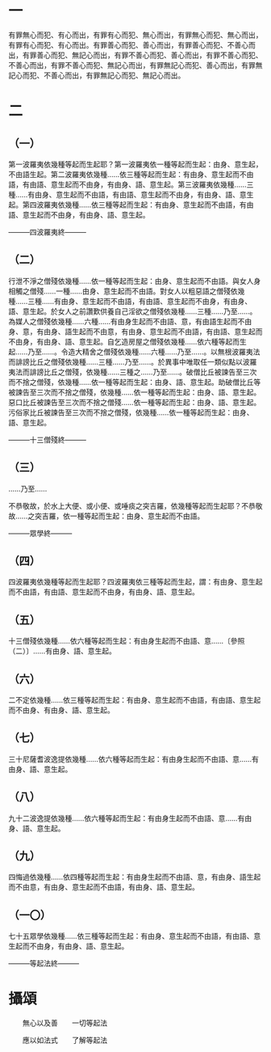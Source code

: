 # 一

有罪無心而犯、有心而出，有罪有心而犯、無心而出，有罪無心而犯、無心而出，有罪有心而犯、有心而出。有罪善心而犯、善心而出，有罪善心而犯、不善心而出，有罪善心而犯、無記心而出，有罪不善心而犯、善心而出，有罪不善心而犯、不善心而出，有罪不善心而犯、無記心而出，有罪無記心而犯、善心而出，有罪無記心而犯、不善心而出，有罪無記心而犯、無記心而出。

# 二

## （一）

第一波羅夷依幾種等起而生起耶？第一波羅夷依一種等起而生起：由身、意生起，不由語生起。第二波羅夷依幾種……依三種等起而生起：有由身、意生起而不由語，有由語、意生起而不由身，有由身、語、意生起。第三波羅夷依幾種……三種……有由身、意生起而不由語，有由語、意生起而不由身，有由身、語、意生起。第四波羅夷依幾種……依三種等起而生起：有由身、意生起而不由語，有由語、意生起而不由身，有由身、語、意生起。

———四波羅夷終———

## （二）

行泄不淨之僧殘依幾種……依一種等起而生起：由身、意生起而不由語。與女人身相觸之僧殘……一種……由身、意生起而不由語。對女人以粗惡語之僧殘依幾種……三種……有由身、意生起而不由語，有由語、意生起而不由身，有由身、語、意生起。於女人之前讚歎供養自己淫欲之僧殘依幾種……三種……乃至……。為媒人之僧殘依幾種……六種……有由身生起而不由語、意，有由語生起而不由身、意，有由身、語生起而不由意，有由身、意生起而不由語，有由語、意生起而不由身，有由身、語、意生起。自乞造房屋之僧殘依幾種……依六種等起而生起……乃至……。令造大精舍之僧殘依幾種……六種……乃至……。以無根波羅夷法而誹謗比丘之僧殘依幾種……三種……乃至……。於異事中唯取任一類似點以波羅夷法而誹謗比丘之僧殘，依幾種……三種之……乃至……。破僧比丘被諫告至三次而不捨之僧殘，依幾種……依一種等起而生起：由身、語、意生起。助破僧比丘等被諫告至三次而不捨之僧殘，依幾種……依一種等起而生起：由身、語、意生起。惡口比丘被諫告至三次而不捨之僧殘……依一種等起而生起：由身、語、意生起。污俗家比丘被諫告至三次而不捨之僧殘，依幾種……依一種等起而生起：由身、語、意生起。

———十三僧殘終———

## （三）

……乃至……

不恭敬故，於水上大便、或小便、或唾痰之突吉羅，依幾種等起而生起耶？不恭敬故……之突吉羅，依一種等起而生起：由身、意生起而不由語。

———眾學終———

## （四）

四波羅夷依幾種等起而生起耶？四波羅夷依三種等起而生起，謂：有由身、意生起而不由語，有由語、意生起而不由身，有由身、語、意生起。

## （五）

十三僧殘依幾種……依六種等起而生起：有由身生起而不由語、意……〔參照（二）〕……有由身、語、意生起。

## （六）

二不定依幾種……依三種等起而生起：有由身、意生起而不由語，有由語、意生起而不由身、有由身、語、意生起。

## （七）

三十尼薩耆波逸提依幾種……依六種等起而生起：有由身生起而不由語、意……有由身、語、意生起。

## （八）

九十二波逸提依幾種……依六種等起而生起：有由身生起而不由語、意……有由身、語、意生起。

## （九）

四悔過依幾種……依四種等起而生起：有由身生起而不由語、意，有由身、語生起而不由意，有由身、意生起而不由語，有由身、語、意生起。

## （一〇）

七十五眾學依幾種……依三種等起而生起：有由身、意生起而不由語，有由語、意生起而不由身，有由身、語、意生起。

———等起法終———

# 攝頌

&emsp;&emsp;無心以及善&emsp;&emsp;一切等起法

&emsp;&emsp;應以如法式&emsp;&emsp;了解等起法
